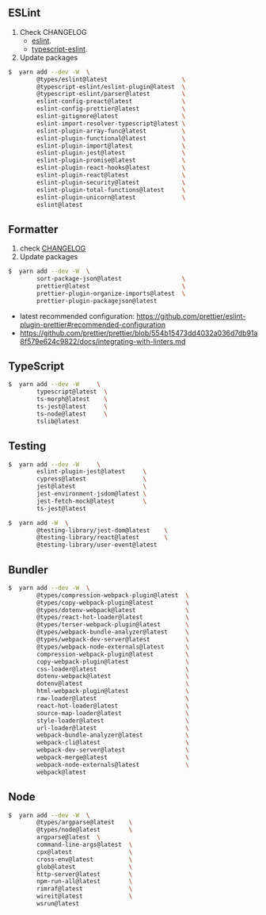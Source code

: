 ## ESLint

1. Check CHANGELOG
    - [eslint](https://github.com/eslint/eslint/blob/master/CHANGELOG.md).
    - [typescript-eslint](https://github.com/typescript-eslint/typescript-eslint/blob/master/CHANGELOG.md).
2. Update packages

```sh
$  yarn add --dev -W  \
        @types/eslint@latest                     \
        @typescript-eslint/eslint-plugin@latest  \
        @typescript-eslint/parser@latest         \
        eslint-config-preact@latest              \
        eslint-config-prettier@latest            \
        eslint-gitignore@latest                  \
        eslint-import-resolver-typescript@latest \
        eslint-plugin-array-func@latest          \
        eslint-plugin-functional@latest          \
        eslint-plugin-import@latest              \
        eslint-plugin-jest@latest                \
        eslint-plugin-promise@latest             \
        eslint-plugin-react-hooks@latest         \
        eslint-plugin-react@latest               \
        eslint-plugin-security@latest            \
        eslint-plugin-total-functions@latest     \
        eslint-plugin-unicorn@latest             \
        eslint@latest
```

## Formatter

1.  check [CHANGELOG](https://github.com/prettier/prettier/blob/main/CHANGELOG.md)
2.  Update packages

```sh
$  yarn add --dev -W  \
        sort-package-json@latest                 \
        prettier@latest                          \
        prettier-plugin-organize-imports@latest  \
        prettier-plugin-packagejson@latest
```

-   latest recommended configuration: https://github.com/prettier/eslint-plugin-prettier#recommended-configuration
-   https://github.com/prettier/prettier/blob/554b15473dd4032a036d7db91a8f579e624c9822/docs/integrating-with-linters.md

## TypeScript

```sh
$  yarn add --dev -W     \
        typescript@latest  \
        ts-morph@latest    \
        ts-jest@latest     \
        ts-node@latest     \
        tslib@latest
```

## Testing

```sh
$  yarn add --dev -W     \
        eslint-plugin-jest@latest     \
        cypress@latest                \
        jest@latest                   \
        jest-environment-jsdom@latest \
        jest-fetch-mock@latest        \
        ts-jest@latest
```

```sh
$  yarn add -W  \
        @testing-library/jest-dom@latest    \
        @testing-library/react@latest       \
        @testing-library/user-event@latest
```

## Bundler

```sh
$  yarn add --dev -W  \
        @types/compression-webpack-plugin@latest  \
        @types/copy-webpack-plugin@latest         \
        @types/dotenv-webpack@latest              \
        @types/react-hot-loader@latest            \
        @types/terser-webpack-plugin@latest       \
        @types/webpack-bundle-analyzer@latest     \
        @types/webpack-dev-server@latest          \
        @types/webpack-node-externals@latest      \
        compression-webpack-plugin@latest         \
        copy-webpack-plugin@latest                \
        css-loader@latest                         \
        dotenv-webpack@latest                     \
        dotenv@latest                             \
        html-webpack-plugin@latest                \
        raw-loader@latest                         \
        react-hot-loader@latest                   \
        source-map-loader@latest                  \
        style-loader@latest                       \
        url-loader@latest                         \
        webpack-bundle-analyzer@latest            \
        webpack-cli@latest                        \
        webpack-dev-server@latest                 \
        webpack-merge@latest                      \
        webpack-node-externals@latest             \
        webpack@latest
```

## Node

```sh
$  yarn add --dev -W  \
        @types/argparse@latest    \
        @types/node@latest        \
        argparse@latest  \
        command-line-args@latest  \
        cpx@latest                \
        cross-env@latest          \
        glob@latest               \
        http-server@latest        \
        npm-run-all@latest        \
        rimraf@latest             \
        wireit@latest             \
        wsrun@latest
```
